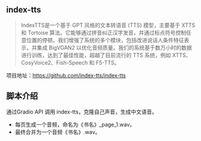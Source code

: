 ## index-tts
> IndexTTS是一个基于 GPT 风格的文本转语音 (TTS) 模型，主要基于 XTTS 和 Tortoise 算法。它能够通过拼音纠正汉字发音，并通过标点符号控制任意位置的停顿。我们增强了系统的多个模块，包括改进说话人条件特征表示，并集成 BigVGAN2 以优化音频质量。我们的系统基于数万小时的数据进行训练，达到了最佳性能，超越了目前流行的 TTS 系统，例如 XTTS、CosyVoice2、Fish-Speech 和 F5-TTS。

项目地址：https://github.com/index-tts/index-tts
## 脚本介绍
通过Gradio API 调用 index-tts，克隆自己声音，生成中文语音。
- 每页生成一个音频，命名为《书名》_page_1.wav。
- 最终合并为一个音频《书名》.wav。


